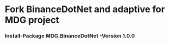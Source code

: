 # Fork BinanceDotNet and adaptive for MDG project
### Install-Package MDG.BinanceDotNet -Version 1.0.0
